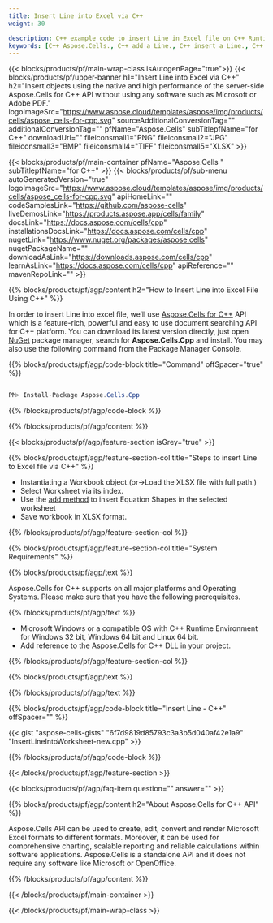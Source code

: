 ```yaml
---
title: Insert Line into Excel via C++ 
weight: 30

description: C++ example code to insert Line in Excel file on C++ Runtime Environment for Windows 32 bit, Windows 64 bit and Linux 64 bit.
keywords: [C++ Aspose.Cells., C++ add a Line., C++ insert a Line., C++ create a Line]
---
```


{{< blocks/products/pf/main-wrap-class isAutogenPage="true">}}
{{< blocks/products/pf/upper-banner h1="Insert Line into Excel via C++" h2="Insert objects using  the native and high performance of the server-side Aspose.Cells for C++ API without using any software such as Microsoft or Adobe PDF." logoImageSrc="https://www.aspose.cloud/templates/aspose/img/products/cells/aspose_cells-for-cpp.svg" sourceAdditionalConversionTag="" additionalConversionTag="" pfName="Aspose.Cells" subTitlepfName="for C++" downloadUrl="" fileiconsmall1="PNG" fileiconsmall2="JPG" fileiconsmall3="BMP" fileiconsmall4="TIFF" fileiconsmall5="XLSX" >}}

{{< blocks/products/pf/main-container pfName="Aspose.Cells " subTitlepfName="for C++" >}}
{{< blocks/products/pf/sub-menu autoGeneratedVersion="true" logoImageSrc="https://www.aspose.cloud/templates/aspose/img/products/cells/aspose_cells-for-cpp.svg" apiHomeLink="" codeSamplesLink="https://github.com/aspose-cells" liveDemosLink="https://products.aspose.app/cells/family" docsLink="https://docs.aspose.com/cells/cpp" installationsDocsLink="https://docs.aspose.com/cells/cpp" nugetLink="https://www.nuget.org/packages/aspose.cells" nugetPackageName="" downloadAsLink="https://downloads.aspose.com/cells/cpp" learnAsLink="https://docs.aspose.com/cells/cpp" apiReference="" mavenRepoLink="" >}}

{{% blocks/products/pf/agp/content h2="How to Insert Line into Excel File Using C++" %}}

 In order to insert Line into excel file, we’ll use
 [Aspose.Cells for C++](https://products.aspose.com/cells/cpp) 
 API which is a feature-rich, powerful and easy to use document searching API for C++ platform. You can download its latest version directly, just open
 [NuGet](https://www.nuget.org/packages/aspose.cells) 
 package manager, search for
 **Aspose.Cells.Cpp** 
 and install. You may also use the following command from the Package Manager Console.

{{% blocks/products/pf/agp/code-block title="Command" offSpacer="true" %}}

```cs

PM> Install-Package Aspose.Cells.Cpp

```

{{% /blocks/products/pf/agp/code-block %}}

{{% /blocks/products/pf/agp/content %}}

{{< blocks/products/pf/agp/feature-section isGrey="true" >}}

{{% blocks/products/pf/agp/feature-section-col title="Steps to insert Line to Excel file via C++" %}}

+  Instantiating a Workbook object.(or->Load the XLSX file with full path.)
+  Select Worksheet via its index.
+  Use the [add method](https://reference.aspose.com/cells/cpp/aspose.cells.drawing/shapecollection/addline/) to insert Equation Shapes in the selected worksheet
+  Save workbook in XLSX format.

{{% /blocks/products/pf/agp/feature-section-col %}}

{{% blocks/products/pf/agp/feature-section-col title="System Requirements" %}}

{{% blocks/products/pf/agp/text %}}

 Aspose.Cells for C++ supports on all major platforms and Operating Systems. Please make sure that you have the following prerequisites.

{{% /blocks/products/pf/agp/text %}}

-  Microsoft Windows or a compatible OS with C++ Runtime Environment for Windows 32 bit, Windows 64 bit and Linux 64 bit.
-  Add reference to the Aspose.Cells for C++ DLL in your project.

{{% /blocks/products/pf/agp/feature-section-col %}}

{{% blocks/products/pf/agp/text %}}


{{% /blocks/products/pf/agp/text %}}

{{% blocks/products/pf/agp/code-block title="Insert Line - C++" offSpacer="" %}}

{{< gist "aspose-cells-gists" "6f7d9819d85793c3a3b5d040af42e1a9" "InsertLineIntoWorksheet-new.cpp" >}}

{{% /blocks/products/pf/agp/code-block %}}


{{< /blocks/products/pf/agp/feature-section >}}

{{< blocks/products/pf/agp/faq-item question="" answer="" >}}


{{% blocks/products/pf/agp/content h2="About Aspose.Cells for C++ API" %}}

Aspose.Cells API can be used to create, edit, convert and render Microsoft Excel formats to different formats. Moreover, it can be used for comprehensive charting, scalable reporting and reliable calculations within software applications. Aspose.Cells is a standalone API and it does not require any software like Microsoft or OpenOffice.  

{{% /blocks/products/pf/agp/content %}}


{{< /blocks/products/pf/main-container >}}
    
{{< /blocks/products/pf/main-wrap-class >}}
